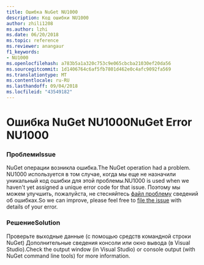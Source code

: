 ```yaml
---
title: Ошибка NuGet NU1000
description: Код ошибки NU1000
author: zhili1208
ms.author: lzhi
ms.date: 06/20/2018
ms.topic: reference
ms.reviewer: anangaur
f1_keywords:
- NU1000
ms.openlocfilehash: a783b5a1a320c753c9e065cbcba21030ef20da56
ms.sourcegitcommit: 1d1406764c6af5fb7801d462e0c4afc9092fa569
ms.translationtype: MT
ms.contentlocale: ru-RU
ms.lasthandoff: 09/04/2018
ms.locfileid: "43549182"
---
```

# <a name="nuget-error-nu1000"></a><span data-ttu-id="128c0-103">Ошибка NuGet NU1000</span><span class="sxs-lookup"><span data-stu-id="128c0-103">NuGet Error NU1000</span></span>

### <a name="issue"></a><span data-ttu-id="128c0-104">Проблеми</span><span class="sxs-lookup"><span data-stu-id="128c0-104">Issue</span></span>
<span data-ttu-id="128c0-105">NuGet операции возникла ошибка.</span><span class="sxs-lookup"><span data-stu-id="128c0-105">The NuGet operation had a problem.</span></span> <span data-ttu-id="128c0-106">NU1000 используется в том случае, когда мы еще не назначили уникальный код ошибки для этой проблемы.</span><span class="sxs-lookup"><span data-stu-id="128c0-106">NU1000 is used when we haven't yet assigned a unique error code for that issue.</span></span> <span data-ttu-id="128c0-107">Поэтому мы можем улучшить, пожалуйста, не стесняйтесь [файл проблему](https://github.com/nuget/home/issues) сведений об ошибках.</span><span class="sxs-lookup"><span data-stu-id="128c0-107">So we can improve, please feel free to [file the issue](https://github.com/nuget/home/issues) with details of your error.</span></span>

### <a name="solution"></a><span data-ttu-id="128c0-108">Решение</span><span class="sxs-lookup"><span data-stu-id="128c0-108">Solution</span></span>
<span data-ttu-id="128c0-109">Проверьте выходные данные (с помощью средств командной строки NuGet) Дополнительные сведения консоли или окно вывода (в Visual Studio).</span><span class="sxs-lookup"><span data-stu-id="128c0-109">Check the output window (in Visual Studio) or console output (with NuGet command line tools) for more information.</span></span>
